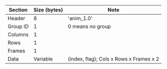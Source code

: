 | Section       | Size (bytes)  | Note                                        |
|---------------|---------------|---------------------------------------------|
| Header        | 8             | 'anim_1.0'                                  |
| Group ID      | 1             | 0 means no group                            |
| Columns       | 1             |                                             |
| Rows          | 1             |                                             |
| Frames        | 1             |                                             |
| Data          | Variable      | (index, flag); Cols x Rows x Frames x 2     |